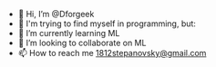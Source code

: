 - 👋 Hi, I’m @Dforgeek
- 👀 I'm trying to find myself in programming, but:
- 🌱 I’m currently learning ML
- 💞️ I’m looking to collaborate on ML
- 📫 How to reach me 1812stepanovsky@gmail.com

<!---
Dforgeek/Dforgeek is a ✨ special ✨ repository because its `README.md` (this file) appears on your GitHub profile.
You can click the Preview link to take a look at your changes.
--->
